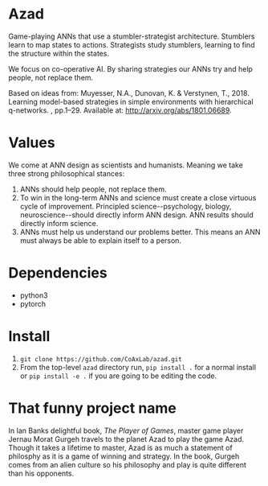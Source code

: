 # Azad

Game-playing ANNs that use a stumbler-strategist architecture.  Stumblers learn to map states to actions. Strategists study stumblers, learning to find the structure within the states.

We focus on co-operative AI. By sharing strategies our ANNs try and help people, not replace them. 

Based on ideas from: Muyesser, N.A., Dunovan, K. & Verstynen, T., 2018. Learning model-based strategies in simple environments with hierarchical q-networks. , pp.1–29. Available at: http://arxiv.org/abs/1801.06689.


# Values

We come at ANN design as scientists and humanists. Meaning we take three strong philosophical stances:

1. ANNs should help people, not replace them. 
2. To win in the long-term ANNs and science must create a close virtuous cycle of improvement. Principled science--psychology, biology, neuroscience--should directly inform ANN design. ANN results should directly inform science.
3. ANNs must help us understand our problems better. This means an ANN must always be able to explain itself to a person. 


# Dependencies

- python3
- pytorch


# Install

1. `git clone https://github.com/CoAxLab/azad.git`
2. From the top-level `azad` directory run, `pip install .` for a normal install or `pip install -e .` if you are going to be editing the code.


# That funny project name

In Ian Banks delightful book, *The Player of Games*, master game player Jernau Morat Gurgeh travels to the planet Azad to play the game Azad. Though it takes a lifetime to master, Azad is as much a statement of philosphy as it is a game of winning and strategy. In the book, Gurgeh comes from an alien culture so his philosophy and play is quite different than his opponents. 

